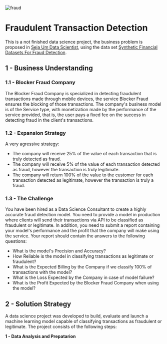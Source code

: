 ![fraud](https://user-images.githubusercontent.com/44379044/131612132-7b78ceaa-09f9-4eef-b86a-b3979fae2909.png)

# **Fraudulent Transaction Detection**

This is a not finished data science project, the business problem is proposed in [Seja Um Data Scientist](https://sejaumdatascientist.com/crie-uma-solucao-para-fraudes-em-transacoes-financeiras-usando-machine-learning/), using the data set [Synthetic Financial Datasets For Fraud Detection](https://www.kaggle.com/ealaxi/paysim1).

## **1 - Business Understanding**
### 1.1 - Blocker Fraud Company
The Blocker Fraud Company is specialized in detecting fraudulent transactions made through mobile devices, the service Blocker Fraud ensures the blocking of those transactions. The company's business model is of the Service type, with monetization made by the performance of the service provided, that is, the user pays a fixed fee on the success in detecting fraud in the client's transactions.

### 1.2 - Expansion Strategy
A very agressive strategy:
*   The company will receive 25% of the value of each transaction that is truly detected as fraud.
*   The company will receive 5% of the value of each transaction detected as fraud, however the transaction is truly legitimate.
*   The company will return 100% of the value to the customer for each transaction detected as legitimate, however the transaction is truly a fraud.

### 1.3 - The Challenge
You have been hired as a Data Science Consultant to create a highly accurate fraud detection model. You need to provide a model in production where clients will send their transactions via API to be classified as fraudulent or legitimate. In addition, you need to submit a report containing your model's performance and the profit that the company will make using the service. Your report should contain the answers to the following questions:
*   What is the model's Precision and Accuracy?
*   How Reliable is the model in classifying transactions as legitimate or fraudulent?
*   What is the Expected Billing by the Company if we classify 100% of transactions with the model?
*   What is the Loss Expected by the Company in case of model failure?
*   What is the Profit Expected by the Blocker Fraud Company when using the model?

## **2 - Solution Strategy**
A data science project was developed to build, evaluate and launch a machine learning model capable of classifying transactions as fraudulent or legitimate. The project consists of the following steps:

**1 - Data Analysis and Prepatarion**


